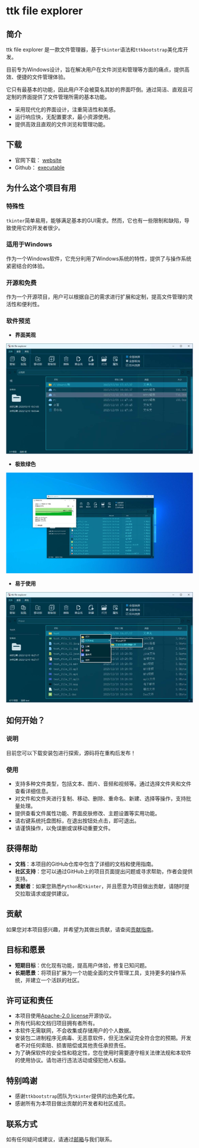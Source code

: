 # ttk file explorer  
  
## 简介  
  
ttk file explorer 是一款文件管理器，基于`tkinter`语法和`ttkbootstrap`美化库开发。

目前专为Windows设计，旨在解决用户在文件浏览和管理等方面的痛点，提供高效、便捷的文件管理体验。

它只有最基本的功能，因此用户不会被莫名其妙的界面吓倒。通过简洁、直观且可定制的界面提供了文件管理所需的基本功能。
* 采用现代化的界面设计，注重简洁性和美感。
* 运行响应快，无配置要求，最小资源使用。
* 提供高效且直观的文件浏览和管理功能。

## 下载

* 官网下载： [website](https://pyheight.github.io/ttk-file-explorer/)
* Github： [executable](https://github.com/pyheight/ttk-file-explorer/tree/main/executable)

## 为什么这个项目有用

### 特殊性  

`tkinter`简单易用，能够满足基本的GUI需求。然而，它也有一些限制和缺陷，导致使用它的开发者很少。
  
### 适用于Windows
  
作为一个Windows软件，它充分利用了Windows系统的特性，提供了与操作系统紧密结合的体验。  
  
### 开源和免费  
  
作为一个开源项目，用户可以根据自己的需求进行扩展和定制，提高文件管理的灵活性和便利性。 
 
### 软件预览

* **界面美观**

![](./images/0.3-BETA/main.png)

* **极致绿色**

![](./images//0.3-BETA/del.png)

* **易于使用**

![](./images/0.3-BETA/menu_in.png)

## 如何开始？  

### 说明
  
目前您可以下载安装包进行探索，源码将在重构后发布！
  
### 使用  

* 支持多种文件类型，包括文本、图片、音频和视频等。通过选择文件夹和文件查看详细信息。
* 对文件和文件夹进行复制、移动、删除、重命名、新建、选择等操作，支持批量处理。
* 提供查看文件属性功能、界面皮肤修改、主题设置等实用功能。
* 请右键系统托盘图标，在退出按钮处点击，即可退出。
* 请谨慎操作，以免误删或误移动重要文件。
  
## 获得帮助  
  
* **文档**：本项目的GitHub仓库中包含了详细的文档和使用指南。  
* **社区支持**：您可以通过GitHub上的项目页面提出问题或寻求帮助，作者会提供支持。  
* **贡献者**：如果您熟悉`Python`和`tkinter`，并且愿意为项目做出贡献，请随时提交拉取请求或提供建议。  
  
## 贡献  
  
如果您对本项目感兴趣，并希望为其做出贡献，请查阅[贡献指南](CONTRIBUTING.md)。  
  
## 目标和愿景  
  
* **短期目标**：优化现有功能，提高用户体验，修复已知问题。  
* **长期愿景**：将项目扩展为一个功能全面的文件管理工具，支持更多的操作系统，并建立一个活跃的社区。  
  
## 许可证和责任  

* 本项目使用[Apache-2.0 license](LICENSE)开源协议。  
* 所有代码和文档归项目拥有者所有。
* 本软件无需联网，不会收集或存储用户的个人数据。
* 安装包二进制程序无病毒、无恶意软件，但无法保证完全符合您的预期。开发者不对任何索赔、损害赔偿或其他责任承担责任。
* 为了确保软件的安全性和稳定性，您在使用时需要遵守相关法律法规和本软件的使用协议。请勿进行违法活动或侵犯他人权益。

## 特别鸣谢  

* 感谢`ttkbootstrap`团队为`tkinter`提供的出色美化库。  
* 感谢所有为本项目做出贡献的开发者和社区成员。  
  
## 联系方式  
  
如有任何疑问或建议，请通过[邮箱](mailto:276581780@qq.com)与我们联系。
